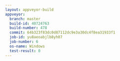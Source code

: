 ```yaml
---
layout: appveyor-build
appveyor:
  branch: master
  build-id: 40724763
  build-number: 478
  commit: 64b323f83dc0d87112dc9e3a30dc4f8ea31933f1
  job-id: yu8aeoabjlb8yh07
  job-number: 6
  os-name: Windows
  test-result: 0
---
```

